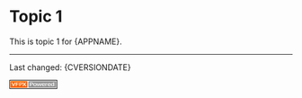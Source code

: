 # Topic 1

This is topic 1 for {APPNAME}.

----
Last changed: {CVERSIONDATE}

![](./images/vfpxpoweredby_alternative.gif)